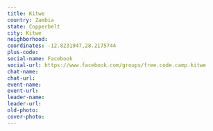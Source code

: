 ```yaml
---
title: Kitwe
country: Zambia
state: Copperbelt
city: Kitwe
neighborhood: 
coordinates: -12.8231947,28.2175744
plus-code:
social-name: Facebook
social-url: https://www.facebook.com/groups/free.code.camp.kitwe
chat-name:
chat-url:
event-name:
event-url:
leader-name:
leader-url:
old-photo: 
cover-photo:
---
```

